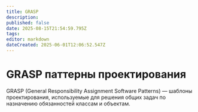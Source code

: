 ```yaml
---
title: GRASP
description: 
published: false
date: 2025-08-15T21:54:59.795Z
tags: 
editor: markdown
dateCreated: 2025-06-01T12:06:52.547Z
---
```


# GRASP паттерны проектирования

GRASP (General Responsibility Assignment Software Patterns) — шаблоны проектирования, используемые для решения общих задач по назначению обязанностей классам и объектам.

